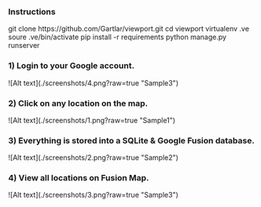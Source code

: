 <h3>Instructions</h3>
git clone https://github.com/Gartlar/viewport.git
cd viewport
virtualenv .ve
soure .ve/bin/activate
pip install -r requirements
python manage.py runserver
<br> 


<h3>1) Login to your Google account.</h3>
![Alt text](./screenshots/4.png?raw=true "Sample3")
<br> 

<h3>2) Click on any location on the map.</h3>
![Alt text](./screenshots/1.png?raw=true "Sample1")
<br> 

<h3>3) Everything is stored into a SQLite & Google Fusion database.</h3>
![Alt text](./screenshots/2.png?raw=true "Sample2")
<br> 

<h3>4) View all locations on Fusion Map.</h3>
![Alt text](./screenshots/3.png?raw=true "Sample3")
